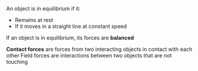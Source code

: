 
An object is in equilibrium if it:
- Remains at rest
- If it moves in a straight line at constant speed

If an object is in equilibrium, its forces are **balanced**

**Contact forces** are forces from two interacting objects in contact with each other
Field forces are interactions between two objects that are not touching
